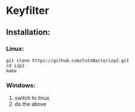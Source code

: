 # Keyfilter

## Installation:
### Linux:
```
git clone https://github.com/CutoNaito/izp2.git
cd izp2
make
```

### Windows:
1. switch to linux
2. do the above
